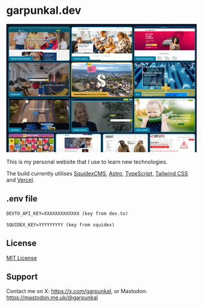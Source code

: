 # garpunkal.dev

![Screenshot of website](/screens/screenshot.png)

This is my personal website that I use to learn new technologies.

The build currently utilises [SquidexCMS](https://squidex.io), [Astro](https://astro.build/), [TypeScript](https://www.typescriptlang.org/), [Tailwind CSS](https://tailwindcss.com/) and [Vercel](https://vercel.com/).

## .env file
```
DEVTO_API_KEY=XXXXXXXXXXXXX (key from dev.to)
```
```
SQUIDEX_KEY=YYYYYYYYY (key from squidex)
```
## License 
[MIT License](LICENSE.md)
    
## Support
Contact me on X: https://x.com/garpunkal, or Mastodon: https://mastodon.me.uk/@garpunkal